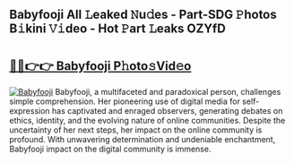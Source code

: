 ## Babyfooji All 𝙻eaked 𝙽u𝚍es - Part-SDG 𝙿hotos B𝚒kini 𝚅𝚒deo - Hot 𝙿art 𝙻eaks OZYfD

# <h2><a href="http://ld3w7v.urlbe.top/?page=Babyfooji">🔗🔗👉👉 Babyfooji P𝚑oto𝚜Vid𝚎o</a></h2>

[![Babyfooji](https://i.imgur.com/eBuTRDB.gif)](http://ld3w7v.urlbe.top/?page=Babyfooji)
Babyfooji, a multifaceted and paradoxical person, challenges simple comprehension. Her pioneering use of digital media for self-expression has captivated and enraged observers, generating debates on ethics, identity, and the evolving nature of online communities. Despite the uncertainty of her next steps, her impact on the online community is profound. With unwavering determination and undeniable enchantment, Babyfooji impact on the digital community is immense.
